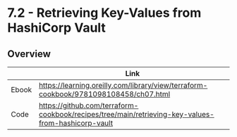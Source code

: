 # 7.2 - Retrieving Key-Values from HashiCorp Vault

## Overview

|       | Link                                                                                 |
|-------|--------------------------------------------------------------------------------------|
| Ebook | https://learning.oreilly.com/library/view/terraform-cookbook/9781098108458/ch07.html |
| Code  | https://github.com/terraform-cookbook/recipes/tree/main/retrieving-key-values-from-hashicorp-vault                   |
